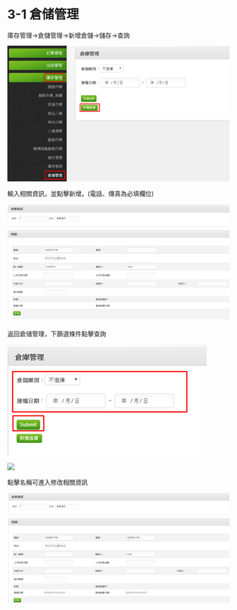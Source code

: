# 3-1 倉储管理

庫存管理→倉儲管理→新增倉儲→儲存→查詢

![](../.gitbook/assets/image-177.png)

輸入相關資訊，並點擊新增。\(電話、傳真為必填欄位\)

![](../.gitbook/assets/image-85.png)

返回倉储管理，下篩選條件點擊查詢

![](../.gitbook/assets/image-153.png)

![](https://github.com/lifecomService/LifeERP_manuals/tree/c5f5cca33bca11311bde6512cab215b123ef8fd0/.gitbook/assets/image%20%2817%29.png)

點擊名稱可進入修改相關資訊

![](../.gitbook/assets/image-80.png)

